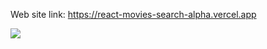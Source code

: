 Web site link: https://react-movies-search-alpha.vercel.app

<img src="https://vercel.com/2c330b85-11d2-4a4e-8adb-f80cc6b98037" />
